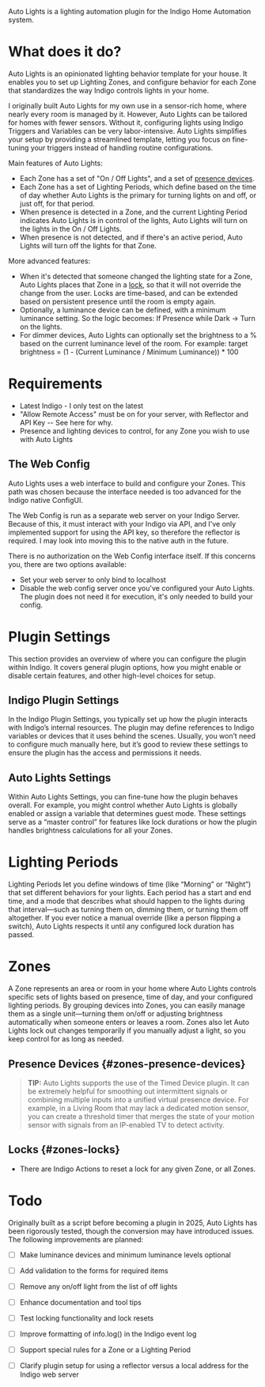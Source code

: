 Auto Lights is a lighting automation plugin for the Indigo Home Automation system.

# What does it do?

Auto Lights is an opinionated lighting behavior template for your house. It enables you to set up Lighting Zones, and
configure behavior for each Zone that standardizes the way Indigo controls lights in your home.

I originally built Auto Lights for my own use in a sensor-rich home, where nearly every room is managed by it.
However, Auto Lights can be tailored for homes with fewer sensors. Without it, configuring lights using Indigo Triggers
and Variables can be very labor-intensive. Auto Lights simplifies your setup by providing a streamlined template,
letting you focus on fine-tuning your triggers instead of handling routine configurations.

Main features of Auto Lights:

* Each Zone has a set of "On / Off Lights", and a set of [presence devices](#zones-presence-devices).
* Each Zone has a set of Lighting Periods, which define based on the time of day whether Auto Lights is the primary for
  turning lights on and off, or just off, for that period.
* When presence is detected in a Zone, and the current Lighting Period indicates Auto Lights is in control of the
  lights, Auto Lights will turn on the lights in the On / Off Lights.
* When presence is not detected, and if there's an active period, Auto Lights will turn off the lights for that Zone.

More advanced features:

* When it's detected that someone changed the lighting state for a Zone, Auto Lights places that Zone in
  a [lock](#locks), so that
  it will not override the change from the user. Locks are time-based, and can be extended based on persistent presence
  until the room is empty again.
* Optionally, a luminance device can be defined, with a minimum luminance setting. So the logic becomes: If Presence
  while Dark -> Turn on the lights.
* For dimmer devices, Auto Lights can optionally set the brightness to a % based on the current luminance level of the
  room. For example: target brightness = (1 - (Current Luminance / Minimum Luminance)) * 100

# Requirements

* Latest Indigo - I only test on the latest
* "Allow Remote Access" must be on for your server, with Reflector and API Key -- See here for why.
* Presence and lighting devices to control, for any Zone you wish to use with Auto Lights

## The Web Config

Auto Lights uses a web interface to build and configure your Zones. This path was chosen because the interface needed is
too advanced for the Indigo native ConfigUI.

The Web Config is run as a separate web server on your Indigo Server. Because of this, it must interact with your Indigo
via API, and I've only implemented support for using the API key, so therefore the reflector is required. I may look
into moving this to the native auth in the future.

There is no authorization on the Web Config interface itself. If this concerns you, there are two options available:

* Set your web server to only bind to localhost
* Disable the web config server once you've configured your Auto Lights. The plugin does not need it for execution, it's
  only needed to build your config.

# Plugin Settings

This section provides an overview of where you can configure the plugin within Indigo. It covers
general plugin options, how you might enable or disable certain features, and other high-level
choices for setup.

## Indigo Plugin Settings

In the Indigo Plugin Settings, you typically set up how the plugin interacts with Indigo’s internal
resources. The plugin may define references to Indigo variables or devices that it uses behind the
scenes. Usually, you won’t need to configure much manually here, but it’s good to review these
settings to ensure the plugin has the access and permissions it needs.

## Auto Lights Settings

Within Auto Lights Settings, you can fine-tune how the plugin behaves overall. For example, you
might control whether Auto Lights is globally enabled or assign a variable that determines guest
mode. These settings serve as a “master control” for features like lock durations or how the plugin
handles brightness calculations for all your Zones.

# Lighting Periods

Lighting Periods let you define windows of time (like “Morning” or “Night”) that set different
behaviors for your lights. Each period has a start and end time, and a mode that describes what
should happen to the lights during that interval—such as turning them on, dimming them, or turning
them off altogether. If you ever notice a manual override (like a person flipping a switch),
Auto Lights respects it until any configured lock duration has passed.

# Zones

A Zone represents an area or room in your home where Auto Lights controls specific sets of lights
based on presence, time of day, and your configured lighting periods. By grouping devices into Zones,
you can easily manage them as a single unit—turning them on/off or adjusting brightness automatically
when someone enters or leaves a room. Zones also let Auto Lights lock out changes temporarily if you
manually adjust a light, so you keep control for as long as needed.

## Presence Devices {#zones-presence-devices}

> **TIP:** Auto Lights supports the use of the Timed Device plugin. It can be extremely helpful for smoothing out
> intermittent signals or combining multiple inputs into a unified virtual presence device. For example, in a Living
> Room
> that may lack a dedicated motion sensor, you can create a threshold timer that merges the state of your motion sensor
> with signals from an IP-enabled TV to detect activity.

## Locks {#zones-locks}

* There are Indigo Actions to reset a lock for any given Zone, or all Zones.

# Todo

Originally built as a script before becoming a plugin in 2025, Auto Lights has been rigorously tested, though the
conversion
may have introduced issues. The following improvements are planned:

- [ ] Make luminance devices and minimum luminance levels optional
- [ ] Add validation to the forms for required items
- [ ] Remove any on/off light from the list of off lights
- [ ] Enhance documentation and tool tips
- [ ] Test locking functionality and lock resets
- [ ] Improve formatting of info.log() in the Indigo event log
- [ ] Support special rules for a Zone or a Lighting Period
- [ ] Clarify plugin setup for using a reflector versus a local address for the Indigo web server

